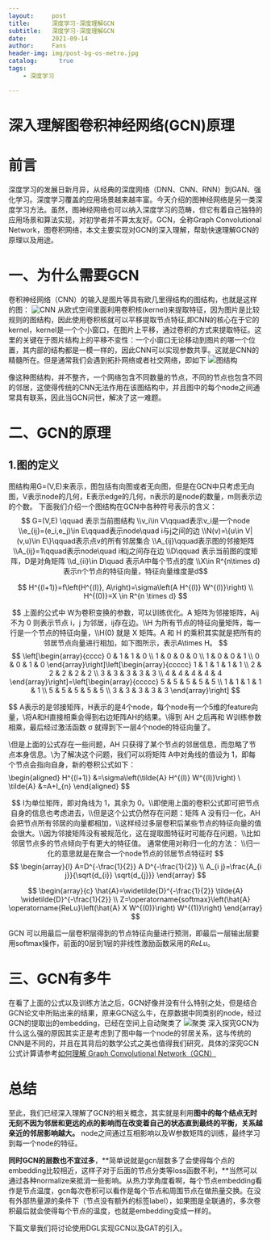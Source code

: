 ```yaml
---
layout:     post
title:      深度学习-深度理解GCN
subtitle:   深度学习-深度理解GCN
date:       2021-09-14
author:     Fans
header-img: img/post-bg-os-metro.jpg
catalog: 	  true
tags:
    - 深度学习

---
```

# 深入理解图卷积神经网络(GCN)原理


# 前言
深度学习的发展日新月异，从经典的深度网络（DNN、CNN、RNN）到GAN、强化学习。深度学习覆盖的应用场景越来越丰富。今天介绍的图神经网络是另一类深度学习方法。虽然，图神经网络也可以纳入深度学习的范畴，但它有着自己独特的应用场景和算法实现，对初学者并不算太友好。GCN，全称Graph Convolutional Network，图卷积网络，本文主要实现对GCN的深入理解，帮助快速理解GCN的原理以及用途。



# 一、为什么需要GCN
卷积神经网络（CNN）的输入是图片等具有欧几里得结构的图结构，也就是这样的图：
![CNN](https://img-blog.csdnimg.cn/20201119213542665.png#pic_center)
从欧式空间里面利用卷积核(kernel)来提取特征，因为图片是比较规则的图结构，因此使用卷积核就可以平移提取节点特征,即CNN的核心在于它的kernel，kernel是一个个小窗口，在图片上平移，通过卷积的方式来提取特征。这里的关键在于图片结构上的平移不变性：一个小窗口无论移动到图片的哪一个位置，其内部的结构都是一模一样的，因此CNN可以实现参数共享。这就是CNN的精髓所在。但是通常我们会遇到拓扑网络或者社交网络，即如下
![图结构](https://img-blog.csdnimg.cn/2020111923150993.png?x-oss-process=image/watermark,type_ZmFuZ3poZW5naGVpdGk,shadow_10,text_aHR0cHM6Ly9ibG9nLmNzZG4ubmV0L2ZzMTM0MTgyNTEzNw==,size_16,color_FFFFFF,t_70#pic_center)

像这种图结构，并不整齐，一个网络包含不同数量的节点，不同的节点也包含不同的邻居，这使得传统的CNN无法作用在该图结构中，并且图中的每个node之间通常具有联系，因此当GCN问世，解决了这一难题。

# 二、GCN的原理
## 1.图的定义
图结构用G=(V,E)来表示，图包括有向图或者无向图，但是在GCN中只考虑无向图，V表示node的几何，E表示edge的几何，n表示的是node的数量，m则表示边的个数。
下面我们介绍一个图结构在GCN中各种符号表示的含义：
$$
G=(V,E)  \qquad 表示当前图结构
\\v_i\in V\qquad表示v_i是一个node
\\e_{ij}=(e_i,e_j)\in E\qquad表示node\quad i与j之间的边
\\N(v)=\{u\in V|(v,u)\in E\}\qquad表示点v的所有邻居集合
\\A_{ij}\qquad表示图的邻接矩阵
\\A_{ij}=1\qquad表示node\quad i和j之间存在边
\\D\qquad 表示当前图的度矩阵，D是对角矩阵
\\d_{ii}\in D\quad 表示A中每个节点的度
\\X\in R^{n\times d}表示n个节点的特征向量，特征向量维度是d​
$$


$$
H^{(l+1)}=f\left(H^{(l)}, A\right)=\sigma\left(A H^{(l)} W^{(l)}\right) \\
H^{(0)}=X \in R^{n \times d}
$$

$$
上面的公式中 W为卷积变换的参数，可以训练优化。A 矩阵为邻接矩阵，Aij 不为 0 则表示节点 i，j 为邻居，ij存在边。\\H 为所有节点的特征向量矩阵，每一行是一个节点的特征向量，\\H(0) 就是 X 矩阵。A 和 H 的乘积其实就是把所有的邻居节点向量进行相加，如下图所示，表示A\times H。
$$
$$
\left[\begin{array}{cccc}
0 & 1 & 1 & 0 \\
1 & 0 & 0 & 0 \\
1 & 0 & 0 & 1 \\
0 & 0 & 1 & 0
\end{array}\right]\left[\begin{array}{ccccc}
1 & 1 & 1 & 1 & 1 \\
2 & 2 & 2 & 2 & 2 \\
3 & 3 & 3 & 3 & 3 \\
4 & 4 & 4 & 4 & 4
\end{array}\right]=\left[\begin{array}{ccccc}
5 & 5 & 5 & 5 & 5 \\
1 & 1 & 1 & 1 & 1 \\
5 & 5 & 5 & 5 & 5 \\
3 & 3 & 3 & 3 & 3
\end{array}\right]
$$


$$
A表示的是邻接矩阵，H表示的是4个node，每个node有一个5维的feature向量，\\将A和H直接相乘会得到右边矩阵AH的结果。\\得到 AH 之后再和 W训练参数 相乘，最后经过激活函数 σ 就得到下一层4个node的特征向量了。

\\但是上面的公式存在一些问题，AH 只获得了某个节点的邻居信息，而忽略了节点本身信息。\\为了解决这个问题，我们可以将矩阵 A中对角线的值设为 1，即每个节点会指向自身，新的卷积公式如下：
$$
$$
\begin{aligned}
H^{(l+1)} &=\sigma\left(\tilde{A} H^{(l)} W^{(l)}\right) \\
\tilde{A} &=A+I_{n}
\end{aligned}
$$


$$
I为单位矩阵，即对角线为 1，其余为 0。\\即使用上面的卷积公式即可把节点自身的信息也考虑进去，\\但是这个公式仍然存在问题：矩阵 A 没有归一化，AH 会把节点所有邻居的向量都相加，\\这样经过多层卷积后某些节点的特征向量的值会很大。\\因为邻接矩阵没有被规范化，这在提取图特征时可能存在问题，\\比如邻居节点多的节点倾向于有更大的特征值。
通常使用对称归一化的方法：
\\归一化的意思就是在聚合一个node节点的邻居节点特征时
$$
$$
\begin{array}{l}
A=D^{-\frac{1}{2}} A D^{-\frac{1}{2}} \\
A_{i j}=\frac{A_{i j}}{\sqrt{d_{i}} \sqrt{d_{j}}}
\end{array}
$$


$$
\begin{array}{c}
\hat{A}=\widetilde{D}^{-\frac{1}{2}} \tilde{A} \widetilde{D}^{-\frac{1}{2}} \\
Z=\operatorname{softmax}\left(\hat{A} \operatorname{ReLu}\left(\hat{A} X W^{(0)}\right) W^{(1)}\right)
\end{array}
$$

GCN 可以用最后一层卷积层得到的节点特征向量进行预测，即最后一层输出层要用softmax操作，前面的0层到1层的非线性激励函数采用的$ReLu$。

# 三、GCN有多牛
在看了上面的公式以及训练方法之后，GCN好像并没有什么特别之处，但是结合GCN论文中所贴出来的结果，原来GCN这么牛，在原数据中同类别的node，经过GCN的提取出的embedding，已经在空间上自动聚类了
![聚类](https://img-blog.csdnimg.cn/20201119231524264.png?x-oss-process=image/watermark,type_ZmFuZ3poZW5naGVpdGk,shadow_10,text_aHR0cHM6Ly9ibG9nLmNzZG4ubmV0L2ZzMTM0MTgyNTEzNw==,size_16,color_FFFFFF,t_70#pic_center)
深入探究GCN为什么这么强的原因其实正是考虑到了图中每一个node的邻居关系，这与传统的CNN是不同的，并且在其背后的数学公式之美也值得我们研究，具体的深究GCN公式计算请参考[如何理解 Graph Convolutional Network（GCN）](https://www.zhihu.com/question/54504471/answer/332657604)



# 总结
至此，我们已经深入理解了GCN的相关概念，其实就是利用**图中的每个结点无时无刻不因为邻居和更远的点的影响而在改变着自己的状态直到最终的平衡，关系越亲近的邻居影响越大。** node之间通过互相影响以及W参数矩阵的训练，最终学习到每一个node的特征。

**同时GCN的层数也不宜过多**，**简单说就是gcn层数多了会使得每个点的embedding比较相近，这样子对于后面的节点分类等loss函数不利，**当然可以通过各种normalize来抵消一些影响。从热力学角度看啊，每个节点embedding看作是节点温度，gcn每次卷积可以看作是每个节点和周围节点在做热量交换。在没有外部热量源的条件下（节点没有额外的标签label），如果图是全联通的，多次卷积最后就会使得每个节点的温度，也就是embedding变成一样的。

下篇文章我们将讨论使用DGL实现GCN以及GAT的引入。
